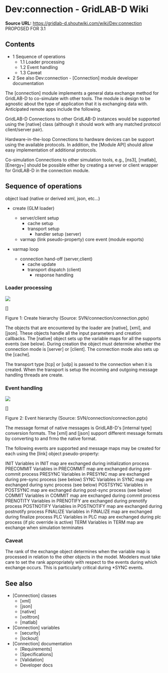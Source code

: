 # Dev:connection - GridLAB-D Wiki

**Source URL:** https://gridlab-d.shoutwiki.com/wiki/Dev:connection
PROPOSED FOR 3.1 

## Contents

  * 1 Sequence of operations
    * 1.1 Loader processing
    * 1.2 Event handling
    * 1.3 Caveat
  * 2 See also
Dev:connection \- [Connection] module developer documentation 

The [connection] module implements a general data exchange method for GridLAB-D to co-simulate with other tools. The module is design to be agnostic about the type of application that it is exchanging data with. Anticipated remote apps include the following. 

GridLAB-D
    Connections to other GridLAB-D instances would be supported using the [native] class (although it should work with any matched protocol client/server pair).

Hardware-in-the-loop
    Connections to hardware devices can be support using the available protocols. In addition, the [Module API] should allow easy implementation of additional protocols.

Co-simulation
    Connections to other simulation tools, e.g., [ns3], [matlab], [Energy+] should be possible either by creating a server or client wrapper for GridLAB-D in the connection module.

## Sequence of operations

object load (native or derived xml, json, etc...)

  * create (GLM loader) 
    * server/client setup 
      * cache setup
      * transport setup 
        * handler setup (server)
    * varmap (link pseudo-property)
core event (module exports)

  * varmap loop 
    * connection hand-off (server,client) 
      * cache update
      * transport dispatch (client) 
        * response handling
### Loader processing

[![](//images.shoutwiki.com/gridlab-d/thumb/c/c0/Connection_1.png/300px-Connection_1.png)](/wiki/File:Connection_1.png)

[]

Figure 1: Create hierarchy (Source: SVN/connection/connection.pptx)

The objects that are encountered by the loader are [native], [xml], and [json]. These objects handle all the input parameters and creation callbacks. The [native] object sets up the variable maps for all the supports events (see below). During creation the object must determine whether the connection mode is [server] or [client]. The connection mode also sets up the [cache]. 

The transport type [tcp] or [udp] is passed to the connection when it is created. When the transport is setup the incoming and outgoing message handling threads are create. 

### Event handling

[![](//images.shoutwiki.com/gridlab-d/thumb/3/36/Connection_2.png/300px-Connection_2.png)](/wiki/File:Connection_2.png)

[]

Figure 2: Event hierarchy (Source: SVN/connection/connection.pptx)

The message format of native messages is GridLAB-D's [internal type] conversion formats. The [xml] and [json] support different message formats by converting to and frmo the native format. 

The following events are supported and message maps may be created for each using the [link] object pseudo-property: 

INIT
    Variables in INIT map are exchanged during initialization process
PRECOMMIT
    Variables in PRECOMMIT map are exchanged during pre-commit process
PRESYNC
    Variables in PRESYNC map are exchanged during pre-sync process (see below)
SYNC
    Variables in SYNC map are exchanged during sync process (see below)
POSTSYNC
    Variables in POSTSYNC map are exchanged during post-sync process (see below)
COMMIT
    Variables in COMMIT map are exchanged during commit process
PRENOTITY
    Variables in PRENOTIFY are exchanged during prenotify process
POSTNOTIFY
    Variables in POSTNOTIFY map are exchanged during postnotify process
FINALIZE
    Variables in FINALIZE map are exchanged during finalize process
PLC
    Variables in PLC map are exchanged during plc process (if plc override is active)
TERM
    Variables in TERM map are exchange when simulation terminates

### Caveat

The rank of the exchange object determines when the variable map is processed in relation to the other objects in the model. Modelers must take care to set the rank appropriately with respect to the events during which exchange occurs. This is particularly critical during *SYNC events. 

## See also

  * [Connection] classes 
    * [xml]
    * [json]
    * [native]
    * [volttron]
    * [matlab]
  * [Connection] variables 
    * [security]
    * [lockout]
  * [Connection] documentation 
    * [Requirements]
    * [Specifications]
    * [Validation]
    * Developer docs

